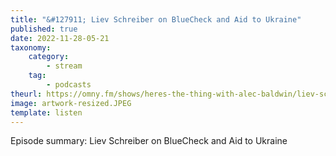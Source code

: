```yaml
---
title: "&#127911; Liev Schreiber on BlueCheck and Aid to Ukraine"
published: true
date: 2022-11-28-05-21
taxonomy:
    category:
        - stream
    tag:
        - podcasts
theurl: https://omny.fm/shows/heres-the-thing-with-alec-baldwin/liev-schreiber-on-bluecheck-and-aid-to-ukraine
image: artwork-resized.JPEG
template: listen
---
```


Episode summary: Liev Schreiber on BlueCheck and Aid to Ukraine
